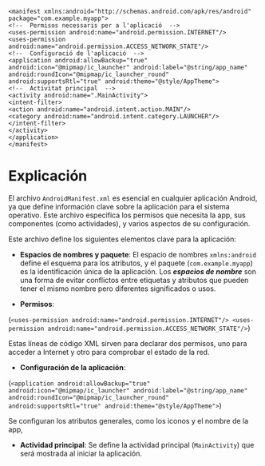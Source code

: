 


```
<manifest xmlns:android="http://schemas.android.com/apk/res/android" package="com.example.myapp">
<!--  Permisos necessaris per a l'aplicació  -->
<uses-permission android:name="android.permission.INTERNET"/>
<uses-permission android:name="android.permission.ACCESS_NETWORK_STATE"/>
<!--  Configuració de l'aplicació  -->
<application android:allowBackup="true" android:icon="@mipmap/ic_launcher" android:label="@string/app_name" android:roundIcon="@mipmap/ic_launcher_round" android:supportsRtl="true" android:theme="@style/AppTheme">
<!--  Activitat principal  -->
<activity android:name=".MainActivity">
<intent-filter>
<action android:name="android.intent.action.MAIN"/>
<category android:name="android.intent.category.LAUNCHER"/>
</intent-filter>
</activity>
</application>
</manifest>

```

# Explicación

El archivo `AndroidManifest.xml` es esencial en cualquier aplicación Android, ya que define información clave sobre la aplicación para el sistema operativo. Este archivo especifica los permisos que necesita la app, sus componentes (como actividades), y varios aspectos de su configuración.

Este archivo define los siguientes elementos clave para la aplicación:
- **Espacios de nombres y paquete**: El espacio de nombres `xmlns:android` define el esquema para los atributos, y el paquete (`com.example.myapp`) es la identificación única de la aplicación. Los ***espacios de nombre*** son una forma de evitar conflictos entre etiquetas y atributos que pueden tener el mismo nombre pero diferentes significados o usos.

- **Permisos**: 

(`<uses-permission android:name="android.permission.INTERNET"/>
<uses-permission android:name="android.permission.ACCESS_NETWORK_STATE"/>`) 

Estas líneas de código XML sirven para declarar dos permisos, uno para acceder a Internet y otro para comprobar el estado de la red.

- **Configuración de la aplicación**:

(`<application android:allowBackup="true" android:icon="@mipmap/ic_launcher" android:label="@string/app_name" android:roundIcon="@mipmap/ic_launcher_round" android:supportsRtl="true" android:theme="@style/AppTheme">`) 

Se configuran los atributos generales, como los iconos y el nombre de la app, 

- **Actividad principal**: Se define la actividad principal (`MainActivity`) que será mostrada al iniciar la aplicación.





